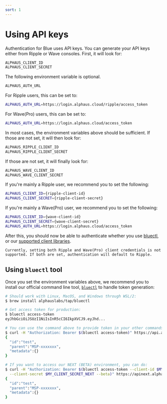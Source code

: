```yaml
---
sort: 1
---
```


# Using API keys

Authentication for Blue uses API keys. You can generate your API keys either from Ripple or Wave consoles. First, it will look for:
```bash
ALPHAUS_CLIENT_ID
ALPHAUS_CLIENT_SECRET
```

The following environment variable is optional.
```bash
ALPHAUS_AUTH_URL
```

For Ripple users, this can be set to:
```bash
ALPHAUS_AUTH_URL=https://login.alphaus.cloud/ripple/access_token
```

For Wave(Pro) users, this can be set to:
```bash
ALPHAUS_AUTH_URL=https://login.alphaus.cloud/access_token
```

In most cases, the environment variables above should be sufficient. If those are not set, it will then look for:
```bash
ALPHAUS_RIPPLE_CLIENT_ID
ALPHAUS_RIPPLE_CLIENT_SECRET
```

If those are not set, it will finally look for:
```bash
ALPHAUS_WAVE_CLIENT_ID
ALPHAUS_WAVE_CLIENT_SECRET
```

If you're mainly a Ripple user, we recommend you to set the following:
```bash
ALPHAUS_CLIENT_ID={ripple-client-id}
ALPHAUS_CLIENT_SECRET={ripple-client-secret}
```

If you're mainly a Wave(Pro) user, we recommend you to set the following:
```bash
ALPHAUS_CLIENT_ID={wave-client-id}
ALPHAUS_CLIENT_SECRET={wave-client-secret}
ALPHAUS_AUTH_URL=https://login.alphaus.cloud/access_token
```

After this, you should now be able to authenticate whether you use [bluectl](https://github.com/alphauslabs/bluectl), or our [supported client libraries](https://alphauslabs.github.io/blueapi/sdks/).

```warning
Currently, setting both Ripple and Wave(Pro) client credentials is not supported. If both are set, authentication will default to Ripple.
```

## Using `bluectl` tool

Once you set the environment variables above, we recommend you to install our official command line tool, [`bluectl`](https://github.com/alphauslabs/bluectl) to handle token generation:

```bash
# Should work with Linux, MacOS, and Windows through WSL/2:
$ brew install alphauslabs/tap/bluectl

# Get access token for production:
$ bluectl access-token
eyJhbGciOiJSUzI1NiIsInR5cCI6IkpXVCJ9.eyJhd...

# You can use the command above to provide token in your other commands. For example:
$ curl -H "Authorization: Bearer $(bluectl access-token)" https://api.alphaus.cloud/m/blue/iam/v1/whoami | jq
{
  "id":"test",
  "parent":"MSP-xxxxxxx",
  "metadata":{}
}

# If you want to access our NEXT (BETA) environment, you can do:
$ curl -H "Authorization: Bearer $(bluectl access-token --client-id $MY_CLIENT_ID_NEXT \
  --client-secret $MY_CLIENT_SECRET_NEXT --beta)" https://apinext.alphaus.cloud/m/blue/iam/v1/whoami | jq
{
  "id":"test",
  "parent":"MSP-xxxxxxx",
  "metadata":{}
}
```
